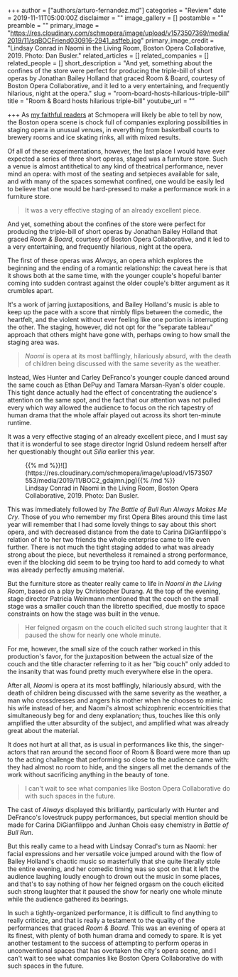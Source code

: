 +++
author = ["authors/arturo-fernandez.md"]
categories = "Review"
date = 2019-11-11T05:00:00Z
disclaimer = ""
image_gallery = []
postamble = ""
preamble = ""
primary_image = "https://res.cloudinary.com/schmopera/image/upload/v1573507369/media/2019/11/sqBOCFriend030916-2941_asffeb.jpg"
primary_image_credit = "Lindsay Conrad in Naomi in the Living Room, Boston Opera Collaborative, 2019. Photo: Dan Busler."
related_articles = []
related_companies = []
related_people = []
short_description = "And yet, something about the confines of the store were perfect for producing the triple-bill of short operas by Jonathan Bailey Holland that graced Room & Board, courtesy of Boston Opera Collaborative, and it led to a very entertaining, and frequently hilarious, night at the opera."
slug = "room-board-hosts-hilarious-triple-bill"
title = "Room & Board hosts hilarious triple-bill"
youtube_url = ""

+++
As [my faithful readers](/authors/arturo-fernandez/) at Schmopera will likely be able to tell by now, the Boston opera scene is chock full of companies exploring possibilities in staging opera in unusual venues, in everything from basketball courts to brewery rooms and ice skating rinks, all with mixed results.

Of all of these experimentations, however, the last place I would have ever expected a series of three short operas, staged was a furniture store. Such a venue is almost antithetical to any kind of theatrical performance, never mind an opera: with most of the seating and setpieces available for sale, and with many of the spaces somewhat confined, one would be easily led to believe that one would be hard-pressed to make a performance work in a furniture store.

> It was a very effective staging of an already excellent piece.

And yet, something about the confines of the store were perfect for producing the triple-bill of short operas by Jonathan Bailey Holland that graced _Room & Board_, courtesy of Boston Opera Collaborative, and it led to a very entertaining, and frequently hilarious, night at the opera.

The first of these operas was _Always_, an opera which explores the beginning and the ending of a romantic relationship: the caveat here is that it shows both at the same time, with the younger couple's hopeful banter coming into sudden contrast against the older couple's bitter argument as it crumbles apart.

It's a work of jarring juxtapositions, and Bailey Holland's music is able to keep up the pace with a score that nimbly flips between the comedic, the heartfelt, and the violent without ever feeling like one portion is interrupting the other. The staging, however, did not opt for the "separate tableau" approach that others might have gone with, perhaps owing to how small the staging area was.

> _Naomi_ is opera at its most bafflingly, hilariously absurd, with the death of children being discussed with the same severity as the weather.

Instead, Wes Hunter and Carley DeFranco's younger couple danced around the same couch as Ethan DePuy and Tamara Marsan-Ryan's older couple. This tight dance actually had the effect of concentrating the audience's attention on the same spot, and the fact that our attention was not pulled every which way allowed the audience to focus on the rich tapestry of human drama that the whole affair played out across its short ten-minute runtime.

It was a very effective staging of an already excellent piece, and I must say that it is wonderful to see stage director Ingrid Oslund redeem herself after her questionably thought out _Silla_ earlier this year.

<figure data-type="image">{{% md %}}![](https://res.cloudinary.com/schmopera/image/upload/v1573507553/media/2019/11/BOC2_gdajmn.jpg){{% /md %}}

<figcaption>Lindsay Conrad in Naomi in the Living Room, Boston Opera Collaborative, 2019. Photo: Dan Busler.</figcaption>  
</figure>

This was immediately followed by _The Battle of Bull Run Always Makes Me Cry_. Those of you who remember my first Opera Bites around this time last year will remember that I had some lovely things to say about this short opera, and with decreased distance from the date to Carina DiGianfilippo's relation of it to her two friends the whole enterprise came to life even further. There is not much the tight staging added to what was already strong about the piece, but nevertheless it remained a strong performance, even if the blocking did seem to be trying too hard to add comedy to what was already perfectly amusing material.

But the furniture store as theater really came to life in _Naomi in the Living Room_, based on a play by Christopher Durang. At the top of the evening, stage director Patricia Weinmann mentioned that the couch on the small stage was a smaller couch than the libretto specified, due mostly to space constraints on how the stage was built in the venue.

> Her feigned orgasm on the couch elicited such strong laughter that it paused the show for nearly one whole minute.

For me, however, the small size of the couch rather worked in this production's favor, for the juxtaposition between the actual size of the couch and the title character referring to it as her "big couch" only added to the insanity that was found pretty much everywhere else in the opera.

After all, _Naomi_ is opera at its most bafflingly, hilariously absurd, with the death of children being discussed with the same severity as the weather, a man who crossdresses and angers his mother when he chooses to mimic his wife instead of her, and Naomi's almost schizophrenic eccentricities that simultaneously beg for and deny explanation; thus, touches like this only amplified the utter absurdity of the subject, and amplified what was already great about the material.

It does not hurt at all that, as is usual in performances like this, the singer-actors that ran around the second floor of Room & Board were more than up to the acting challenge that performing so close to the audience came with: they had almost no room to hide, and the singers all met the demands of the work without sacrificing anything in the beauty of tone.

> I can't wait to see what companies like Boston Opera Collaborative do with such spaces in the future.

The cast of _Always_ displayed this brilliantly, particularly with Hunter and DeFranco's lovestruck puppy performances, but special mention should be made for Carina DiGianfilippo and Junhan Chois easy chemistry in _Battle of Bull Run_. 

But this really came to a head with Lindsay Conrad's turn as Naomi: her facial expressions and her versatile voice jumped around with the flow of Bailey Holland's chaotic music so masterfully that she quite literally stole the entire evening, and her comedic timing was so spot on that it left the audience laughing loudly enough to drown out the music in some places, and that's to say nothing of how her feigned orgasm on the couch elicited such strong laughter that it paused the show for nearly one whole minute while the audience gathered its bearings.

In such a tightly-organized performance, it is difficult to find anything to really criticize, and that is really a testament to the quality of the performances that graced _Room & Board_. This was an evening of opera at its finest, with plenty of both human drama and comedy to spare. It is yet another testament to the success of attempting to perform operas in unconventional spaces that has overtaken the city's opera scene, and I can't wait to see what companies like Boston Opera Collaborative do with such spaces in the future.